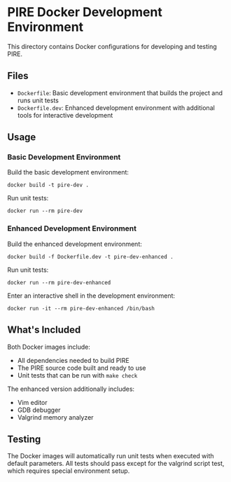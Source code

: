 # PIRE Docker Development Environment

This directory contains Docker configurations for developing and testing PIRE.

## Files

- `Dockerfile`: Basic development environment that builds the project and runs unit tests
- `Dockerfile.dev`: Enhanced development environment with additional tools for interactive development

## Usage

### Basic Development Environment

Build the basic development environment:
```
docker build -t pire-dev .
```

Run unit tests:
```
docker run --rm pire-dev
```

### Enhanced Development Environment

Build the enhanced development environment:
```
docker build -f Dockerfile.dev -t pire-dev-enhanced .
```

Run unit tests:
```
docker run --rm pire-dev-enhanced
```

Enter an interactive shell in the development environment:
```
docker run -it --rm pire-dev-enhanced /bin/bash
```

## What's Included

Both Docker images include:
- All dependencies needed to build PIRE
- The PIRE source code built and ready to use
- Unit tests that can be run with `make check`

The enhanced version additionally includes:
- Vim editor
- GDB debugger
- Valgrind memory analyzer

## Testing

The Docker images will automatically run unit tests when executed with default parameters. All tests should pass except for the valgrind script test, which requires special environment setup.
